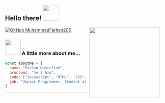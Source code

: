 <h2> Hello there! <img src="https://media.tenor.com/QpTLQALtdskAAAAi/hii-wave.gif" width="50"></h2>
<img align='right' src="https://media.tenor.com/NCRHhqkXrJYAAAAi/programmers-go-internet.gif" width="230">

[![GitHub MuhammadFarhan200](https://img.shields.io/github/followers/thaiane?label=follow&style=social)](https://github.com/MuhammadFarhan200)


### <img src="https://media.tenor.com/uUme9PjQFeMAAAAi/quby-cute.gif" width="50"> A little more about me...  

```javascript
const aboutMe = {
  name: "Farhan Nasrulloh",
  pronouns: "he | him",
  code: ["Javascript", "HTML", "CSS", "PHP", "Laravel", "Dart", "Flutter"],
  job: "Junior Programmer, Student at SMK Assalaam Bandung",
}
```

---
